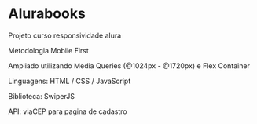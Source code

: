 # Alurabooks
Projeto curso responsividade alura

Metodologia Mobile First

Ampliado utilizando Media Queries (@1024px - @1720px) e Flex Container

Linguagens: HTML / CSS / JavaScript

Biblioteca: SwiperJS

API: viaCEP para pagina de cadastro


